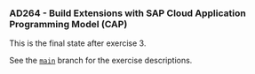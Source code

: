 ### AD264 - Build Extensions with SAP Cloud Application Programming Model (CAP)

This is the final state after exercise 3.

See the [`main`](https://github.com/SAP-samples/teched2023-AD264) branch for the exercise descriptions.
